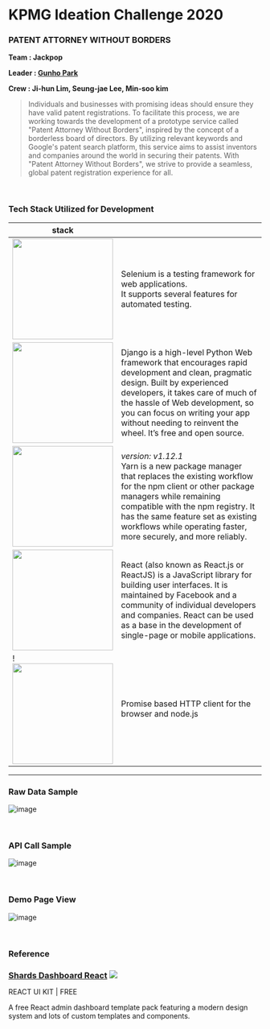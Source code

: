 # KPMG Ideation Challenge 2020

### PATENT ATTORNEY WITHOUT BORDERS

**Team : Jackpop**

**Leader : [Gunho Park](https://github.com/gunh0)**

**Crew : Ji-hun Lim, Seung-jae Lee, Min-soo kim**

> Individuals and businesses with promising ideas should ensure they have valid patent registrations. To facilitate this process, we are working towards the development of a prototype service called "Patent Attorney Without Borders", inspired by the concept of a borderless board of directors. By utilizing relevant keywords and Google's patent search platform, this service aims to assist inventors and companies around the world in securing their patents. With "Patent Attorney Without Borders", we strive to provide a seamless, global patent registration experience for all.

<br/>

### Tech Stack Utilized for Development

| stack                                                                                                                                  |                                                                                                                                                                                                                                                                                                            |
| -------------------------------------------------------------------------------------------------------------------------------------- | ---------------------------------------------------------------------------------------------------------------------------------------------------------------------------------------------------------------------------------------------------------------------------------------------------------- |
| <img src="https://user-images.githubusercontent.com/41619898/74603749-2a4da880-50fa-11ea-8a89-c8cb45765054.png" style="width:200px"/>  | Selenium is a testing framework for web applications. <br>It supports several features for automated testing.                                                                                                                                                                                              |
| <img src="https://user-images.githubusercontent.com/41619898/74603764-47827700-50fa-11ea-8f18-f607732853ce.png" style="width:200px"/>  | Django is a high-level Python Web framework that encourages rapid development and clean, pragmatic design. Built by experienced developers, it takes care of much of the hassle of Web development, so you can focus on writing your app without needing to reinvent the wheel. It’s free and open source. |
| <img src="https://user-images.githubusercontent.com/41619898/74603827-03dc3d00-50fb-11ea-9029-da4ab7141581.png" style="width:200px"/>  | _version: v1.12.1_ <br/> Yarn is a new package manager that replaces the existing workflow for the npm client or other package managers while remaining compatible with the npm registry. It has the same feature set as existing workflows while operating faster, more securely, and more reliably.      |
| <img src="https://user-images.githubusercontent.com/41619898/74603770-5537fc80-50fa-11ea-8991-4a57ad22d5a4.png" style="width:200px"/>  | React (also known as React.js or ReactJS) is a JavaScript library for building user interfaces. It is maintained by Facebook and a community of individual developers and companies. React can be used as a base in the development of single-page or mobile applications.                                 |
| !<img src="https://user-images.githubusercontent.com/41619898/74702866-bcff5c00-524e-11ea-93b6-54928b0e7d95.png" style="width:200px"/> | Promise based HTTP client for the browser and node.js                                                                                                                                                                                                                                                      |

---

### Raw Data Sample

![image](https://user-images.githubusercontent.com/41619898/75181937-ab541200-5782-11ea-81ed-ec48db7e5417.png)

<br/>

### API Call Sample

![image](https://user-images.githubusercontent.com/41619898/75181804-6203c280-5782-11ea-8f71-6c66c6f14dee.png)

<Br/>

### Demo Page View

![image](https://user-images.githubusercontent.com/41619898/75223211-4f70a400-57e9-11ea-8147-6e865d20126d.png)

<br/>

### Reference

<h3 align="left" style="border-bottom: none !important; margin-bottom: 5px !important;"><a href="https://designrevision.com/downloads/shards-dashboard-lite-react/">Shards Dashboard React</a>
<a href="#">
    <img src="https://img.shields.io/badge/License-MIT-brightgreen.svg" />
  </a>
</h3>

REACT UI KIT | FREE

A free React admin dashboard template pack featuring a modern design system and lots of custom templates and components.
